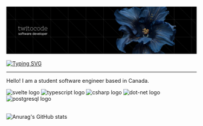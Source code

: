 ![Header](github-twitocode.png)
<br />


[![Typing SVG](https://readme-typing-svg.demolab.com?font=jetbrains+mono&pause=1000&color=7B99F7&vCenter=true&width=435&lines=The+future+belongs+to+the+believers.;What's+in+store+for+your+journey%3F)](https://git.io/typing-svg)
___
Hello! I am a student software engineer based in Canada.
<br />
<div align="left">
  <img src="https://skillicons.dev/icons?i=svelte" height="40" alt="svelte logo"  />
  <img src="https://skillicons.dev/icons?i=ts" height="40" alt="typescript logo"  />
  <img src="https://skillicons.dev/icons?i=cs" height="40" alt="csharp logo"  />
  <img src="https://skillicons.dev/icons?i=dotnet" height="40" alt="dot-net logo"  />
  <img src="https://cdn.jsdelivr.net/gh/devicons/devicon/icons/postgresql/postgresql-original.svg" height="40" alt="postgresql logo"  />
</div>

<br />

![Anurag's GitHub stats](https://github-readme-stats.vercel.app/api?username=twitocode&show_icons=true&theme=github_dark)

<!-- <a href="https://www.data-card-for-spotify.com/card?user_id=1tkkoexby0iam082gqc4nku2q">
  <img src="https://www.data-card-for-spotify.com/api/card?user_id=1tkkoexby0iam082gqc4nku2q" alt="Data Card for Spotify">
</a> -->
